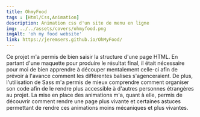 ```yaml
--- 
title: OhmyFood
tags : [Html/Css,Animation]
description: Animation css d'un site de menu en ligne
img: ../../assets/covers/ohmyfood.png
imgAlt: 'oh my food website'
link: https://jeremsers.github.io/OhMyFood/
---
```





Ce projet m'a permis de bien saisir la structure d'une page HTML. En partant d'une maquette pour produire le résultat final, il était nécessaire pour moi de bien apprendre à découper mentalement celle-ci afin de prévoir à l'avance comment les différentes balises s'agenceraient. De plus, l'utilisation de Sass m'a permis de mieux comprendre comment organiser son code afin de le rendre plus accessible à d'autres personnes étrangères au projet. La mise en place des animations m'a, quant à elle, permis de découvrir comment rendre une page plus vivante et certaines astuces permettant de rendre ces animations moins mécaniques et plus vivantes.
